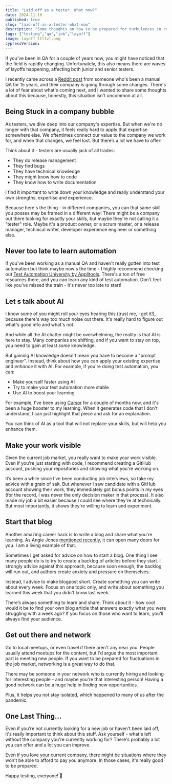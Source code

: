 ```yaml
---
title: "Laid off as a tester. What now?"
date: 2024-11-16
published: true
slug: "laid-off-as-a-tester-what-now"
description: "Some thoughts on how to be prepared for turbulences in current QA job market."
tags: ["testing","qa","job","layoff"]
image: layoff_ttl1vl.png
cypressVersion:
---
```


If you've been in QA for a couple of years now, you might have noticed that the field is rapidly changing. Unfortunately, this also means there are waves of layoffs happening, affecting both junior and senior testers.

I recently came across a [Reddit post](https://www.reddit.com/r/QualityAssurance/comments/1gqui2l/comment/lx2572g/) from someone who's been a manual QA for 15 years, and their company is going through some changes. There's a lot of fear about what's coming next, and I wanted to share some thoughts about this because, honestly, this situation isn't uncommon at all.

## Being Stuck in a company bubble

As testers, we dive deep into our company's expertise. But when we're no longer with that company, it feels really hard to apply that expertise somewhere else. We oftentimes connect our value to the company we work for, and when that changes, we feel lost. But there’s a lot we have to offer!

Think about it - testers are usually jack of all trades:
- They do release management
- They find bugs
- They have technical knowledge
- They might know how to code
- They know how to write documentation

I find it important to write down your knowledge and really understand your own strengths, expertise and experience.

Because here's the thing - in different companies, you can that same skill you posses may be framed in a different way! There might be a company out there looking for exactly your skills, but maybe they're not calling it a "tester" role. Maybe it's a product owner, or a scrum master, or a release manager, technical writer, developer experience engineer or something else.

## Never too late to learn automation

If you've been working as a manual QA and haven't really gotten into test automation but think maybe now's the time - I highly recommend checking out [Test Automation University by Applitools](https://testautomationu.applitools.com/). There's a ton of free resources there, and you can learn any kind of test automation. Don't feel like you've missed the train - it's never too late to start!

## Let s talk about AI

I know some of you might roll your eyes hearing this (trust me, I get it!), because there's way too much noise out there. It's really hard to figure out what's good info and what's not. 

And while all the AI chatter might be overwhelming, the reality is that AI is here to stay. Many companies are shifting, and if you want to stay on top, you need to gain at least *some* knowledge.

But gaining AI knowledge doesn't mean you have to become a "prompt engineer". Instead, think about how you can apply your existing expertise and *enhance* it with AI. For example, if you're doing test automation, you can:
- Make yourself faster using AI
- Try to make your test automation more stable
- Use AI to boost your learning

For example, I've been using [Cursor](https://www.cursor.com/) for a couple of months now, and it's been a huge booster to my learning. When it generates code that I don't understand, I can just highlight that piece and ask for an explanation. 

You can think of AI as a tool that will not replace your skills, but will help you enhance them.

## Make your work visible

Given the current job market, you really want to make your work visible. Even if you're just starting with code, I recommend creating a GitHub account, pushing your repositories and showing what you're working on.

It’s been a while since I’ve been conducting job interviews, so take my advice with a grain of salt. But whenever I saw candidate with a GitHub account showing their work, they immediately got bonus points in my eyes (for the record, I was never the only decision maker in that process). It also made my job a bit easier because I could see where they're at technically. But most importantly, it shows they're willing to learn and experiment.

## Start that blog

Another amazing career hack is to write a blog and share what you're learning. As Angie Jones [mentioned recently](https://www.linkedin.com/feed/update/urn:li:activity:7257027147591041024/), it can open many doors for you. I am a living example of that.

Sometimes I get asked for advice on how to start a blog. One thing I see many people do is to try to create a backlog of articles before they start. I strongly advice against this approach, because soon enough, the backlog will run out, and authors create anxiety and pressure on themselves.

Instead, I advice to make blogpost short. Create something you can write about every week. Focus on one topic only, and write about something you learned this week that you didn't know last week. 

There’s always something to learn and share. Think about it - how cool would it be to find your own blog article that answers exactly what you were struggling with a week ago? If you focus on those who want to learn, you'll always find your audience.

## Get out there and network

Go to local meetups, or even travel if there aren't any near you. People usually attend meetups for the content, but I'd argue the most important part is meeting new people. If you want to be prepared for fluctuations in the job market, networking is a great way to do that.

There may be someone in your network who is currently hiring and looking for interesting people - and maybe you're that interesting person! Having a good network can be a huge help in finding new opportunities.

Plus, it helps you not stay isolated, which happened to many of us after the pandemic.

## One Last Thing...

Even if you're not currently looking for a new job or haven't been laid off, it's really important to think about this stuff. Ask yourself - what's left without the company you're currently working for? There's probably a lot you can offer and a lot you can improve.

Even if you love your current company, there might be situations where they won't be able to afford to pay you anymore. In those cases, it's really good to be prepared.

Happy testing, everyone! 🚀
